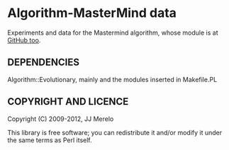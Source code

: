 Algorithm-MasterMind data
=====================

Experiments and data for the Mastermind algorithm, whose module is at [GitHub too](http://github.com/JJ/algorithm-mastermind).

DEPENDENCIES
--------------------

Algorithm::Evolutionary, mainly and the modules inserted in Makefile.PL


COPYRIGHT AND LICENCE
---------------------------------

Copyright (C) 2009-2012, JJ Merelo

This library is free software; you can redistribute it and/or modify
it under the same terms as Perl itself.

